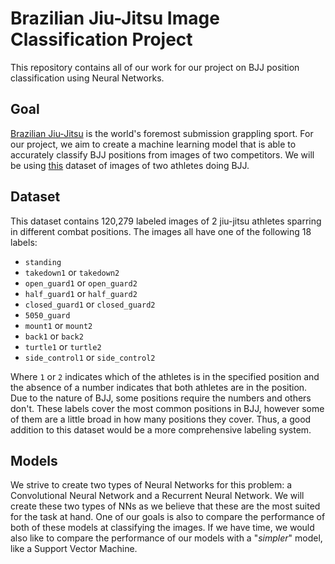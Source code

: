 # Brazilian Jiu-Jitsu Image Classification Project
This repository contains all of our work for our project on BJJ position classification using Neural Networks. 

## Goal
[Brazilian Jiu-Jitsu](https://www.youtube.com/watch?v=3Ef_uYF7ABw&ab_channel=FloGrappling) is the world's foremost submission grappling sport. For our project, we aim to create a machine learning model that is able to accurately classify BJJ positions from images of two competitors. We will be using [this](https://vicos.si/resources/jiujitsu/) dataset of images of two athletes doing BJJ.

## Dataset
This dataset contains 120,279 labeled images of 2 jiu-jitsu athletes sparring in different combat positions. The images all have one of the following 18 labels:
- `standing`
- `takedown1` or `takedown2`
- `open_guard1` or `open_guard2`
- `half_guard1` or `half_guard2`
- `closed_guard1` or `closed_guard2`
- `5050_guard`
- `mount1` or `mount2`
- `back1` or `back2`
- `turtle1` or `turtle2`
- `side_control1` or `side_control2`

Where `1` or `2` indicates which of the athletes is in the specified position and the absence of a number indicates that both athletes are in the position. Due to the nature of BJJ, some positions require the numbers and others don't. These labels cover the most common positions in BJJ, however some of them are a little broad in how many positions they cover. Thus, a good addition to this dataset would be a more comprehensive labeling system.

## Models
We strive to create two types of Neural Networks for this problem: a Convolutional Neural Network and a Recurrent Neural Network. We will create these two types of NNs as we believe that these are the most suited for the task at hand. One of our goals is also to compare the performance of both of these models at classifying the images. If we have time, we would also like to compare the performance of our models with a "_simpler_" model, like a Support Vector Machine.


